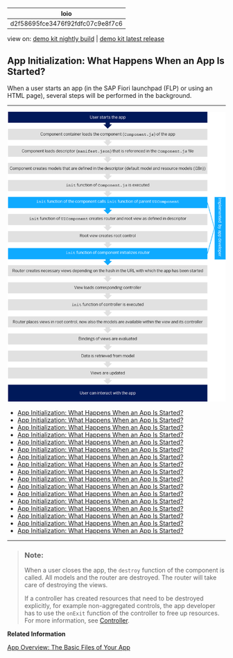 <!-- loiod2f58695fce3476f92fdfc07c9e8f7c6 -->

| loio |
| -----|
| d2f58695fce3476f92fdfc07c9e8f7c6 |

<div id="loio">

view on: [demo kit nightly build](https://openui5nightly.hana.ondemand.com/topic/d2f58695fce3476f92fdfc07c9e8f7c6) | [demo kit latest release](https://sdk.openui5.org/topic/d2f58695fce3476f92fdfc07c9e8f7c6)</div>

## App Initialization: What Happens When an App Is Started?

When a user starts an app \(in the SAP Fiori launchpad \(FLP\) or using an HTML page\), several steps will be performed in the background.

***

![](images/loioa2285aecc0aa4e7dac6c7fb889b82907_LowRes.png)

-   [App Initialization: What Happens When an App Is Started?](App_Initialization_What_Happens_When_an_App_Is_Started_d2f5869.md)
-   [App Initialization: What Happens When an App Is Started?](App_Initialization_What_Happens_When_an_App_Is_Started_d2f5869.md)
-   [App Initialization: What Happens When an App Is Started?](App_Initialization_What_Happens_When_an_App_Is_Started_d2f5869.md)
-   [App Initialization: What Happens When an App Is Started?](App_Initialization_What_Happens_When_an_App_Is_Started_d2f5869.md)
-   [App Initialization: What Happens When an App Is Started?](App_Initialization_What_Happens_When_an_App_Is_Started_d2f5869.md)
-   [App Initialization: What Happens When an App Is Started?](App_Initialization_What_Happens_When_an_App_Is_Started_d2f5869.md)
-   [App Initialization: What Happens When an App Is Started?](App_Initialization_What_Happens_When_an_App_Is_Started_d2f5869.md)
-   [App Initialization: What Happens When an App Is Started?](App_Initialization_What_Happens_When_an_App_Is_Started_d2f5869.md)
-   [App Initialization: What Happens When an App Is Started?](App_Initialization_What_Happens_When_an_App_Is_Started_d2f5869.md)
-   [App Initialization: What Happens When an App Is Started?](App_Initialization_What_Happens_When_an_App_Is_Started_d2f5869.md)
-   [App Initialization: What Happens When an App Is Started?](App_Initialization_What_Happens_When_an_App_Is_Started_d2f5869.md)
-   [App Initialization: What Happens When an App Is Started?](App_Initialization_What_Happens_When_an_App_Is_Started_d2f5869.md)
-   [App Initialization: What Happens When an App Is Started?](App_Initialization_What_Happens_When_an_App_Is_Started_d2f5869.md)
-   [App Initialization: What Happens When an App Is Started?](App_Initialization_What_Happens_When_an_App_Is_Started_d2f5869.md)
-   [App Initialization: What Happens When an App Is Started?](App_Initialization_What_Happens_When_an_App_Is_Started_d2f5869.md)
-   [App Initialization: What Happens When an App Is Started?](App_Initialization_What_Happens_When_an_App_Is_Started_d2f5869.md)
-   [App Initialization: What Happens When an App Is Started?](App_Initialization_What_Happens_When_an_App_Is_Started_d2f5869.md)

***

> ### Note:  
> When a user closes the app, the `destroy` function of the component is called. All models and the router are destroyed. The router will take care of destroying the views.
> 
> If a controller has created resources that need to be destroyed explicitly, for example non-aggregated controls, the app developer has to use the `onExit` function of the controller to free up resources. For more information, see [Controller](Controller_121b8e6.md).

**Related Information**  


[App Overview: The Basic Files of Your App](App_Overview_The_Basic_Files_of_Your_App_28b59ca.md "We recommend creating at least three files for your app: the descriptor (manifest.json), the component (Component.js), and the main view of the app (App.view.xml).")


